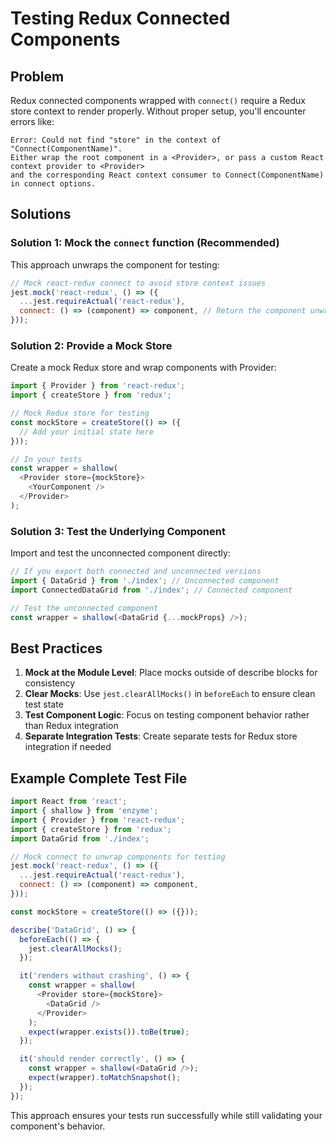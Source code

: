 # Testing Redux Connected Components

## Problem
Redux connected components wrapped with `connect()` require a Redux store context to render properly. Without proper setup, you'll encounter errors like:

```
Error: Could not find "store" in the context of "Connect(ComponentName)". 
Either wrap the root component in a <Provider>, or pass a custom React context provider to <Provider> 
and the corresponding React context consumer to Connect(ComponentName) in connect options.
```

## Solutions

### Solution 1: Mock the `connect` function (Recommended)
This approach unwraps the component for testing:

```javascript
// Mock react-redux connect to avoid store context issues
jest.mock('react-redux', () => ({
  ...jest.requireActual('react-redux'),
  connect: () => (component) => component, // Return the component unwrapped for testing
}));
```

### Solution 2: Provide a Mock Store
Create a mock Redux store and wrap components with Provider:

```javascript
import { Provider } from 'react-redux';
import { createStore } from 'redux';

// Mock Redux store for testing
const mockStore = createStore(() => ({
  // Add your initial state here
}));

// In your tests
const wrapper = shallow(
  <Provider store={mockStore}>
    <YourComponent />
  </Provider>
);
```

### Solution 3: Test the Underlying Component
Import and test the unconnected component directly:

```javascript
// If you export both connected and unconnected versions
import { DataGrid } from './index'; // Unconnected component
import ConnectedDataGrid from './index'; // Connected component

// Test the unconnected component
const wrapper = shallow(<DataGrid {...mockProps} />);
```

## Best Practices

1. **Mock at the Module Level**: Place mocks outside of describe blocks for consistency
2. **Clear Mocks**: Use `jest.clearAllMocks()` in `beforeEach` to ensure clean test state
3. **Test Component Logic**: Focus on testing component behavior rather than Redux integration
4. **Separate Integration Tests**: Create separate tests for Redux store integration if needed

## Example Complete Test File

```javascript
import React from 'react';
import { shallow } from 'enzyme';
import { Provider } from 'react-redux';
import { createStore } from 'redux';
import DataGrid from './index';

// Mock connect to unwrap components for testing
jest.mock('react-redux', () => ({
  ...jest.requireActual('react-redux'),
  connect: () => (component) => component,
}));

const mockStore = createStore(() => ({}));

describe('DataGrid', () => {
  beforeEach(() => {
    jest.clearAllMocks();
  });

  it('renders without crashing', () => {
    const wrapper = shallow(
      <Provider store={mockStore}>
        <DataGrid />
      </Provider>
    );
    expect(wrapper.exists()).toBe(true);
  });

  it('should render correctly', () => {
    const wrapper = shallow(<DataGrid />);
    expect(wrapper).toMatchSnapshot();
  });
});
```

This approach ensures your tests run successfully while still validating your component's behavior.